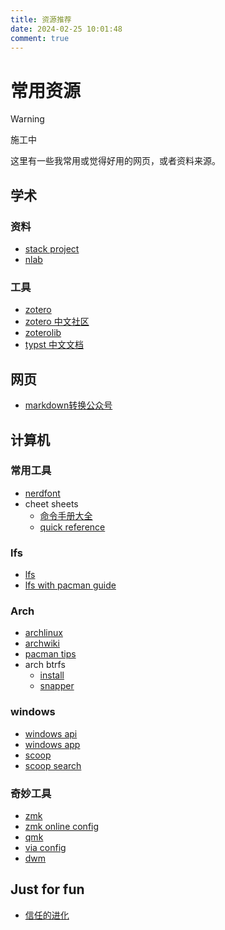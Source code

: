 ```yaml
---
title: 资源推荐
date: 2024-02-25 10:01:48
comment: true
---
```


# 常用资源

> [!warning] 
> 施工中

这里有一些我常用或觉得好用的网页，或者资料来源。

## 学术

### 资料

- [stack project](https://stacks.math.columbia.edu/)
- [nlab](https://ncatlab.org/nlab/show/HomePage)

### 工具

- [zotero](https://www.zotero.org/)
- [zotero 中文社区](https://zotero-chinese.com/)
- [zoterolib](https://zbib.org/)
- [typst 中文文档](https://typst-doc-cn.github.io/docs/)

## 网页

- [markdown转换公众号](https://md.openwrite.cn/)

## 计算机

### 常用工具

- [nerdfont](https://www.nerdfonts.com/cheat-sheet)
- cheet sheets
  - [命令手册大全](https://www.linuxcool.com/)
  - [quick reference](https://wangchujiang.com/reference/)

### lfs

- [lfs](https://wangchujiang.com/reference/)
- [lfs with pacman guide](https://github.com/ShiroiBara/LFS-11.2-systemd-with-EFI-and-pacman)

### Arch

- [archlinux](https://archlinux.org/)
- [archwiki](https://wiki.archlinux.org/)
- [pacman tips](https://wiki.archlinux.org/title/Pacman/Tips_and_tricks)
- arch btrfs
  - [install](https://sspai.com/post/78916)
  - [snapper](https://blog.kaaass.net/archives/1748)

### windows

- [windows api](https://learn.microsoft.com/zh-cn/windows/win32/apiindex/windows-api-list)
- [windows app](https://learn.microsoft.com/zh-cn/windows/apps/)
- [scoop](https://scoop.netlify.app/guide/#requirements)
- [scoop search](https://scoop.sh/)

### 奇妙工具

- [zmk](https://zmk.dev/docs)
- [zmk online config](https://nickcoutsos.github.io/keymap-editor/)
- [qmk](https://docs.qmk.fm/)
- [via config](https://www.caniusevia.com/)
- [dwm](https://dwm.suckless.org/)

## Just for fun

- [信任的进化](https://dccxi.com/trust/)
